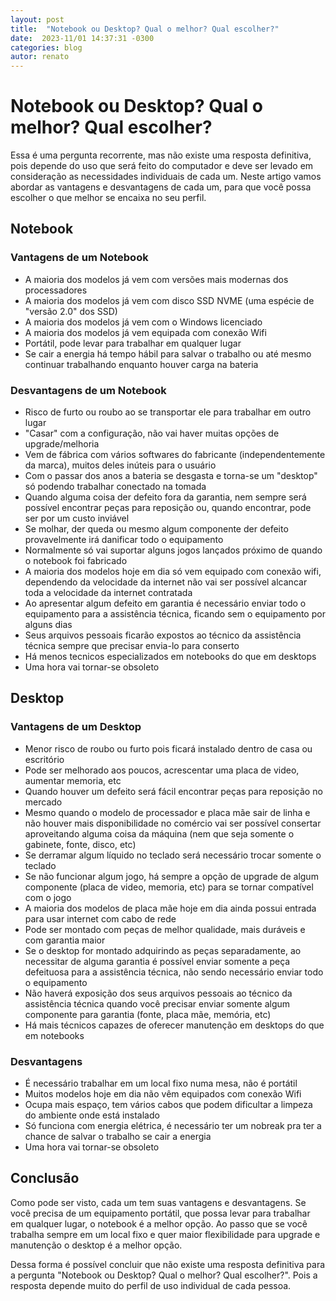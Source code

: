 ```yaml
---
layout: post
title:  "Notebook ou Desktop? Qual o melhor? Qual escolher?"
date:  2023-11/01 14:37:31 -0300
categories: blog
autor: renato
---
```


# Notebook ou Desktop? Qual o melhor? Qual escolher?

Essa é uma pergunta recorrente, mas não existe uma resposta definitiva, pois depende do uso que será feito do computador e deve ser levado em consideração as necessidades individuais de cada um. Neste artigo vamos abordar as vantagens e desvantagens de cada um, para que você possa escolher o que melhor se encaixa no seu perfil.

## Notebook

### Vantagens de um Notebook

- A maioria dos modelos já vem com versões mais modernas dos processadores
- A maioria dos modelos já vem com disco SSD NVME (uma espécie de "versão 2.0" dos SSD)
- A maioria dos modelos já vem com o Windows licenciado
- A maioria dos modelos já vem equipada com conexão Wifi
- Portátil, pode levar para trabalhar em qualquer lugar
- Se cair a energia há tempo hábil para salvar o trabalho ou até mesmo continuar trabalhando enquanto houver carga na bateria

### Desvantagens de um Notebook

- Risco de furto ou roubo ao se transportar ele para trabalhar em outro lugar
- "Casar" com a configuração, não vai haver muitas opções de upgrade/melhoria
- Vem de fábrica com vários softwares do fabricante (independentemente da marca), muitos deles inúteis para o usuário
- Com o passar dos anos a bateria se desgasta e torna-se um "desktop" só podendo trabalhar conectado na tomada
- Quando alguma coisa der defeito fora da garantia, nem sempre será possível encontrar peças para reposição ou, quando encontrar, pode ser por um custo inviável
- Se molhar, der queda ou mesmo algum componente der defeito provavelmente irá danificar todo o equipamento
- Normalmente só vai suportar alguns jogos lançados próximo de quando o notebook foi fabricado
- A maioria dos modelos hoje em dia só vem equipado com conexão wifi, dependendo da velocidade da internet não vai ser possível alcancar toda a velocidade da internet contratada
- Ao apresentar algum defeito em garantia é necessário enviar todo o equipamento para a assistência técnica, ficando sem o equipamento por alguns dias
- Seus arquivos pessoais ficarão expostos ao técnico da assistência técnica sempre que precisar envia-lo para conserto
- Há menos tecnicos especializados em notebooks do que em desktops
- Uma hora vai tornar-se obsoleto

## Desktop

### Vantagens de um Desktop

- Menor risco de roubo ou furto pois ficará instalado dentro de casa ou escritório
- Pode ser melhorado aos poucos, acrescentar uma placa de video, aumentar memoria, etc
- Quando houver um defeito será fácil encontrar peças para reposição no mercado
- Mesmo quando o modelo de processador e placa mãe sair de linha e não houver mais disponibilidade no comércio vai ser possível consertar aproveitando alguma coisa da máquina (nem que seja somente o gabinete, fonte, disco, etc)
- Se derramar algum líquido no teclado será necessário trocar somente o teclado
- Se não funcionar algum jogo, há sempre a opção de upgrade de algum componente (placa de video, memoria, etc) para se tornar compatível com o jogo
- A maioria dos modelos de placa mãe hoje em dia ainda possui entrada para usar internet com cabo de rede
- Pode ser montado com peças de melhor qualidade, mais duráveis e com garantia maior
- Se o desktop for montado adquirindo as peças separadamente, ao necessitar de alguma garantia é possível enviar somente a peça defeituosa para a assistência técnica, não sendo necessário enviar todo o equipamento
- Não haverá exposição dos seus arquivos pessoais ao técnico da assistência técnica quando você precisar enviar somente algum componente para garantia (fonte, placa mãe, memória, etc)
- Há mais técnicos capazes de oferecer manutenção em desktops do que em notebooks

### Desvantagens

- É necessário trabalhar em um local fixo numa mesa, não é portátil
- Muitos modelos hoje em dia não vêm equipados com conexão Wifi
- Ocupa mais espaço, tem vários cabos que podem dificultar a limpeza do ambiente onde está instalado
- Só funciona com energia elétrica, é necessário ter um nobreak pra ter a chance de salvar o trabalho se cair a energia
- Uma hora vai tornar-se obsoleto

## Conclusão

Como pode ser visto, cada um tem suas vantagens e desvantagens. Se você precisa de um equipamento portátil, que possa levar para trabalhar em qualquer lugar, o notebook é a melhor opção. Ao passo que se você trabalha sempre em um local fixo e quer maior flexibilidade para upgrade e manutenção o desktop é a melhor opção.

Dessa forma é possível concluir que não existe uma resposta definitiva para a pergunta "Notebook ou Desktop? Qual o melhor? Qual escolher?". Pois a resposta depende muito do perfil de uso individual de cada pessoa.